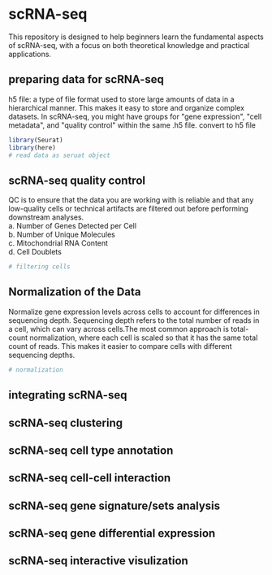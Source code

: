 # scRNA-seq
This repository is designed to help beginners learn the fundamental aspects of scRNA-seq, with a focus on both theoretical knowledge and practical applications.

## preparing data for scRNA-seq
h5 file: a type of file format used to store large amounts of data in a hierarchical manner. This makes it easy to store and organize complex datasets. In scRNA-seq, you might have groups for "gene expression", "cell metadata", and "quality control" within the same .h5 file.
convert to h5 file
```r
library(Seurat)
library(here)
# read data as seruat object
```

## scRNA-seq quality control
QC is to ensure that the data you are working with is reliable and that any low-quality cells or technical artifacts are filtered out before performing downstream analyses.  
a. Number of Genes Detected per Cell  
b. Number of Unique Molecules  
c. Mitochondrial RNA Content  
d. Cell Doublets  
```r
# filtering cells

```

## Normalization of the Data
Normalize gene expression levels across cells to account for differences in sequencing depth. Sequencing depth refers to the total number of reads in a cell, which can vary across cells.The most common approach is total-count normalization, where each cell is scaled so that it has the same total count of reads. This makes it easier to compare cells with different sequencing depths.  
```r
# normalization

```



## integrating scRNA-seq

## scRNA-seq clustering

## scRNA-seq cell type annotation

## scRNA-seq cell-cell interaction 

## scRNA-seq gene signature/sets analysis

## scRNA-seq gene differential expression 

## scRNA-seq interactive visulization
